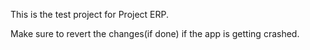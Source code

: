 This is the test project for Project ERP. 

Make sure to revert the changes(if done) if the app is getting crashed.
